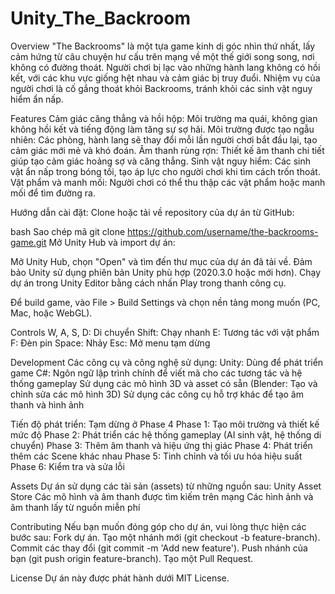 # Unity_The_Backroom

Overview
  "The Backrooms" là một tựa game kinh dị góc nhìn thứ nhất, lấy cảm hứng từ câu chuyện hư cấu trên mạng về một thế giới song song, nơi không có đường thoát. Người chơi bị lạc vào những hành lang không có hồi kết, với các khu vực giống hệt nhau và cảm giác bị truy đuổi. Nhiệm vụ của người chơi là cố gắng thoát khỏi Backrooms, tránh khỏi các sinh vật nguy hiểm ẩn nấp.

Features
  Cảm giác căng thẳng và hồi hộp: Môi trường ma quái, không gian không hồi kết và tiếng động làm tăng sự sợ hãi.
  Môi trường được tạo ngẫu nhiên: Các phòng, hành lang sẽ thay đổi mỗi lần người chơi bắt đầu lại, tạo cảm giác mới mẻ và khó đoán.
  Âm thanh rùng rợn: Thiết kế âm thanh chi tiết giúp tạo cảm giác hoảng sợ và căng thẳng.
  Sinh vật nguy hiểm: Các sinh vật ẩn nấp trong bóng tối, tạo áp lực cho người chơi khi tìm cách trốn thoát.
  Vật phẩm và manh mối: Người chơi có thể thu thập các vật phẩm hoặc manh mối để tìm đường ra.

Hướng dẫn cài đặt:
  Clone hoặc tải về repository của dự án từ GitHub:
  
  bash
  Sao chép mã
  git clone https://github.com/username/the-backrooms-game.git
  Mở Unity Hub và import dự án:
  
  Mở Unity Hub, chọn "Open" và tìm đến thư mục của dự án đã tải về.
  Đảm bảo Unity sử dụng phiên bản Unity phù hợp (2020.3.0 hoặc mới hơn).
  Chạy dự án trong Unity Editor bằng cách nhấn Play trong thanh công cụ.
  
  Để build game, vào File > Build Settings và chọn nền tảng mong muốn (PC, Mac, hoặc WebGL).

Controls
  W, A, S, D: Di chuyển
  Shift: Chạy nhanh
  E: Tương tác với vật phẩm
  F: Đèn pin
  Space: Nhảy
  Esc: Mở menu tạm dừng

Development
  Các công cụ và công nghệ sử dụng:
  Unity: Dùng để phát triển game
  C#: Ngôn ngữ lập trình chính để viết mã cho các tương tác và hệ thống gameplay
  Sử dụng các mô hình 3D và asset có sẵn (Blender: Tạo và chỉnh sửa các mô hình 3D)
  Sử dụng các công cụ hỗ trợ khác để tạo âm thanh và hình ảnh

Tiến độ phát triển: Tạm dừng ở Phase 4
  Phase 1: Tạo môi trường và thiết kế mức độ
  Phase 2: Phát triển các hệ thống gameplay (AI sinh vật, hệ thống di chuyển)
  Phase 3: Thêm âm thanh và hiệu ứng thị giác
  Phase 4: Phát triển thêm các Scene khác nhau
  Phase 5: Tinh chỉnh và tối ưu hóa hiệu suất
  Phase 6: Kiểm tra và sửa lỗi

Assets
Dự án sử dụng các tài sản (assets) từ những nguồn sau:
  Unity Asset Store
  Các mô hình và âm thanh được tìm kiếm trên mạng
  Các hình ảnh và âm thanh lấy từ nguồn miễn phí
  
Contributing
Nếu bạn muốn đóng góp cho dự án, vui lòng thực hiện các bước sau:
  Fork dự án.
  Tạo một nhánh mới (git checkout -b feature-branch).
  Commit các thay đổi (git commit -m 'Add new feature').
  Push nhánh của bạn (git push origin feature-branch).
  Tạo một Pull Request.
  
License
  Dự án này được phát hành dưới MIT License.
